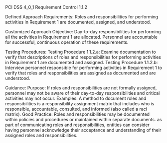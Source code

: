 PCI DSS 4_0_1 Requirement Control 1.1.2

Defined Approach Requirements:
Roles and responsibilities for performing activities in Requirement 1 are documented, assigned, and understood.

Customized Approach Objective:
Day-to-day responsibilities for performing all the activities in Requirement 1 are allocated. Personnel are accountable for successful, continuous operation of these requirements.

Testing Procedures:
Testing Procedure 1.1.2.a: Examine documentation to verify that descriptions of roles and responsibilities for performing activities in Requirement 1 are documented and assigned.
Testing Procedure 1.1.2.b: Interview personnel responsible for performing activities in Requirement 1 to verify that roles and responsibilities are assigned as documented and are understood.

Guidance:
Purpose: If roles and responsibilities are not formally assigned, personnel may not be aware of their day-to-day responsibilities and critical activities may not occur. Examples: A method to document roles and responsibilities is a responsibility assignment matrix that includes who is responsible, accountable, consulted, and informed (also called a raci matrix). Good Practice: Roles and responsibilities may be documented within policies and procedures or maintained within separate documents. as part of communicating roles and responsibilities, entities can consider having personnel acknowledge their acceptance and understanding of their assigned roles and responsibilities.
